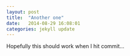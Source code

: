 ```yaml
---
layout: post
title:  "Another one"
date:   2014-08-29 16:08:01
categories: jekyll update
---
```


Hopefully this should work when I hit commit...
